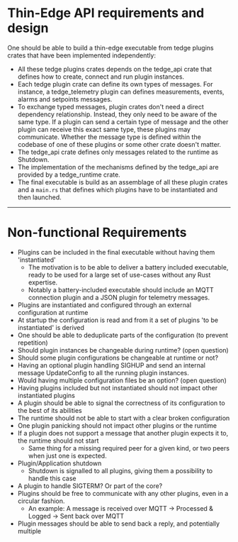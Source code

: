 # Thin-Edge API requirements and design

One should be able to build a thin-edge executable from tedge plugins crates that have been implemented independently:

* All these tedge plugins crates depends on the tedge_api crate that defines how
  to create, connect and run plugin instances.
* Each tedge plugin crate can define its own types of messages. For instance, a
  tedge_telemetry plugin can defines measurements, events, alarms and setpoints
  messages.
* To exchange typed messages, plugin crates don't need a direct dependency relationship.
  Instead, they only need to be aware of the same type. If a plugin can send a
  certain type of message and the other plugin can receive this exact same type,
  these plugins may communicate. Whether the message type is defined within the
  codebase of one of these plugins or some other crate doesn't matter.
* The tedge_api crate defines only messages related to the runtime as Shutdown.
* The implementation of the mechanisms defined by the tedge_api are provided by
  a tedge_runtime crate.
* The final executable is build as an assemblage of all these plugin crates and
  a `main.rs` that defines which plugins have to be instantiated and then
  launched.

---------

# Non-functional Requirements

- Plugins can be included in the final executable without having them 'instantiated'
  - The motivation is to be able to deliver a battery included executable, ready
    to be used for a large set of use-cases without any Rust expertise.
  - Notably a battery-included executable should include an MQTT connection
    plugin and a JSON plugin for telemetry messages.
- Plugins are instantiated and configured through an external configuration at
  runtime
- At startup the configuration is read and from it a set of plugins 'to be
  instantiated' is derived
- One should be able to deduplicate parts of the configuration (to prevent
  repetition)
- Should plugin instances be changeable during runtime? (open question)
- Should some plugin configurations be changeable at runtime or not?
- Having an optional plugin handling SIGHUP and send an internal message
  UpdateConfig to all the running plugin instances.
- Would having multiple configuration files be an option? (open question)
- Having plugins included but not instantiated should not impact other
  instantiated plugins
- A plugin should be able to signal the correctness of its configuration to the
  best of its abilities
- The runtime should not be able to start with a clear broken configuration
- One plugin panicking should not impact other plugins or the runtime
- If a plugin does not support a message that another plugin expects it to, the
  runtime should not start
  - Same thing for a missing required peer for a given kind, or two peers when
    just one is expected.
- Plugin/Application shutdown
    - Shutdown is signalled to all plugins, giving them a possibility to handle
      this case
- A plugin to handle SIGTERM? Or part of the core?
- Plugins should be free to communicate with any other plugins, even in a
  circular fashion.
  - An example: A message is received over MQTT -> Processed & Logged -> Sent
    back over MQTT
- Plugin messages should be able to send back a reply, and potentially multiple

